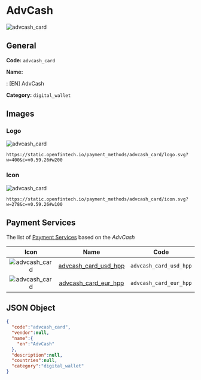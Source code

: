
# AdvCash 
![advcash_card](https://static.openfintech.io/payment_methods/advcash_card/logo.svg?w=400&c=v0.59.26#w200)  

## General 
**Code:** `advcash_card` 
 
**Name:** 
 
:	[EN] AdvCash 
 
**Category:** `digital_wallet` 
 

## Images 

### Logo 
![advcash_card](https://static.openfintech.io/payment_methods/advcash_card/logo.svg?w=400&c=v0.59.26#w200)  

```
https://static.openfintech.io/payment_methods/advcash_card/logo.svg?w=400&c=v0.59.26#w200
```  

### Icon 
![advcash_card](https://static.openfintech.io/payment_methods/advcash_card/icon.svg?w=278&c=v0.59.26#w100)  

```
https://static.openfintech.io/payment_methods/advcash_card/icon.svg?w=278&c=v0.59.26#w100
```  

## Payment Services 
 
The list of [Payment Services](/payment-services/) based on the _AdvCash_ 

|Icon|Name|Code| 
|:---:|:---:|:---:| 
|![advcash_card](https://static.openfintech.io/payment_methods/advcash_card/icon.svg?w=278&c=v0.59.26#w100) |[advcash_card_usd_hpp](/payment-services/advcash_card_usd_hpp/)|`advcash_card_usd_hpp`| 
|![advcash_card](https://static.openfintech.io/payment_methods/advcash_card/icon.svg?w=278&c=v0.59.26#w100) |[advcash_card_eur_hpp](/payment-services/advcash_card_eur_hpp/)|`advcash_card_eur_hpp`| 
 

## JSON Object 

```json
{
  "code":"advcash_card",
  "vendor":null,
  "name":{
    "en":"AdvCash"
  },
  "description":null,
  "countries":null,
  "category":"digital_wallet"
}
```  
